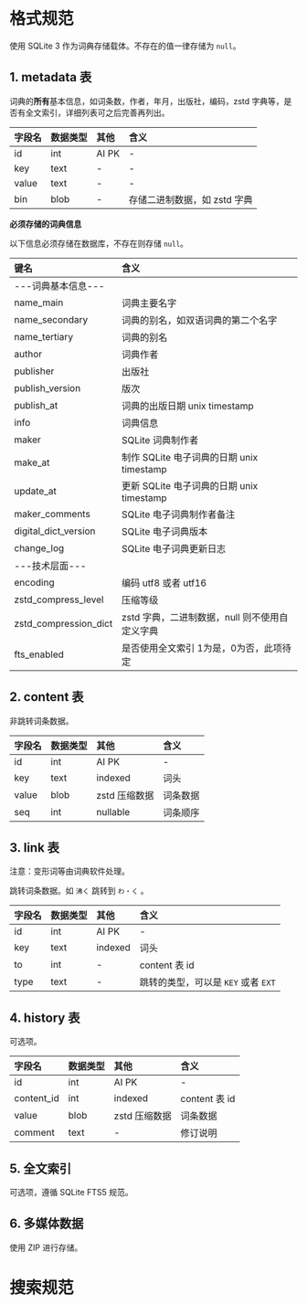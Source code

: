 # 格式规范

使用 SQLite 3 作为词典存储载体。不存在的值一律存储为 `null`。 

## 1. metadata 表

词典的**所有**基本信息，如词条数，作者，年月，出版社，编码，zstd 字典等，是否有全文索引，详细列表可之后完善再列出。

| 字段名 | 数据类型 | 其他 | 含义 | 
| :--- | :--- | :--- | :--- |
| id | int | AI PK | - |
| key  | text | - | - |
| value | text  | - | - |
| bin | blob | - | 存储二进制数据，如 zstd 字典 |

**必须存储的词典信息**

以下信息必须存储在数据库，不存在则存储 `null`。

| 键名 | 含义 |
| :--- | :--- |
| ---词典基本信息--- | |
| name_main | 词典主要名字 |
| name_secondary | 词典的别名，如双语词典的第二个名字 |
| name_tertiary | 词典的别名 |
| author | 词典作者 |
| publisher | 出版社 |
| publish_version | 版次 |
| publish_at | 词典的出版日期 unix timestamp |
| info | 词典信息 |
| maker | SQLite 词典制作者 |
| make_at | 制作 SQLite 电子词典的日期 unix timestamp |
| update_at | 更新 SQLite 电子词典的日期 unix timestamp |
| maker_comments | SQLite 电子词典制作者备注 |
| digital_dict_version | SQLite 电子词典版本 |
| change_log | SQLite 电子词典更新日志 |
| ---技术层面--- | |
| encoding | 编码 utf8 或者 utf16 |
| zstd_compress_level | 压缩等级 |
| zstd_compression_dict | zstd 字典，二进制数据，null 则不使用自定义字典 |
| fts_enabled | 是否使用全文索引 1为是，0为否，此项待定 |

## 2. content 表

非跳转词条数据。

| 字段名 | 数据类型 | 其他 | 含义 | 
| :--- | :--- | :--- | :--- |
| id | int | AI PK | - | 
| key | text | indexed | 词头 |
| value | blob | zstd 压缩数据 | 词条数据 |
| seq | int | nullable | 词条顺序 |

## 3. link 表

注意：变形词等由词典软件处理。

跳转词条数据。如 `沸く` 跳转到 `わ・く` 。

| 字段名 | 数据类型 | 其他 | 含义 | 
| :--- | :--- | :--- | :--- |
| id | int | AI PK | - | 
| key | text | indexed |  词头 |
| to | int | - | content 表 id |
| type | text | - | 跳转的类型，可以是 `KEY` 或者 `EXT` |

## 4. history 表

可选项。

| 字段名 | 数据类型 | 其他 | 含义 | 
| :--- | :--- | :--- | :--- |
| id | int | AI PK | - | 
| content_id | int | indexed | content 表 id | 
| value | blob | zstd 压缩数据 | 词条数据 |
| comment | text | - | 修订说明 |

## 5. 全文索引

可选项，遵循 SQLite FTS5 规范。


## 6. 多媒体数据

使用 ZIP 进行存储。

# 搜索规范